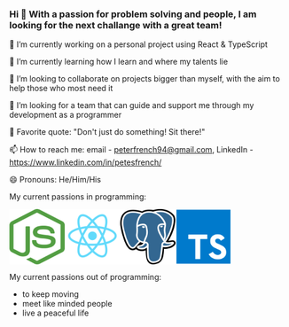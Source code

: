 ### Hi 👋 With a passion for problem solving and people, I am looking for the next challange with a great team!

🔭 I’m currently working on a personal project using React & TypeScript

🌱 I’m currently learning how I learn and where my talents lie

👯 I’m looking to collaborate on projects bigger than myself, with the aim to help those who most need it

🤔 I’m looking for a team that can guide and support me through my development as a programmer

💬 Favorite quote: "Don't just do something! Sit there!"

📫 How to reach me: email - peterfrench94@gmail.com, LinkedIn - https://www.linkedin.com/in/petesfrench/

😄 Pronouns: He/Him/His


My current passions in programming:

<div style="display:flex">
<img src="assets/nodejs-logo-FBE122E377-seeklogo.com.png" alt="nodejs-logo" width="100px" height="100px">
<img src="assets/react-logo.png" alt="react-logo" width="100px" height="100px">
<img src="assets/1200px-Postgresql_elephant.svg.png" alt="postgres-logo" width="100px" height="100px">
<img src="assets/typescript-1174965.webp" alt="typescript-logo" width="100px" height="100px">
</div>

My current passions out of programming:

- to keep moving
- meet like minded people
- live a peaceful life
